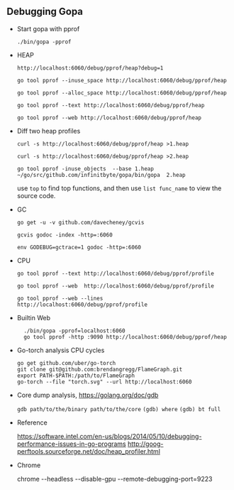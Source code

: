 
## Debugging Gopa

* Start gopa with pprof

    `./bin/gopa -pprof`
    
    
* HEAP

    `http://localhost:6060/debug/pprof/heap?debug=1`

    `go tool pprof --inuse_space http://localhost:6060/debug/pprof/heap`

    `go tool pprof --alloc_space http://localhost:6060/debug/pprof/heap`

    `go tool pprof --text http://localhost:6060/debug/pprof/heap`

    `go tool pprof --web http://localhost:6060/debug/pprof/heap`


* Diff two heap profiles

    `curl -s http://localhost:6060/debug/pprof/heap >1.heap`
    
    `curl -s http://localhost:6060/debug/pprof/heap >2.heap`
    
    `go tool pprof -inuse_objects  --base 1.heap ~/go/src/github.com/infinitbyte/gopa/bin/gopa  2.heap`
    
    use `top` to find top functions, and then use `list func_name` to view the source code.


* GC

    `go get -u -v github.com/davecheney/gcvis`

    `gcvis godoc -index -http=:6060`

    `env GODEBUG=gctrace=1 godoc -http=:6060`

* CPU

    `go tool pprof --text http://localhost:6060/debug/pprof/profile`

    `go tool pprof --web  http://localhost:6060/debug/pprof/profile`

    `go tool pprof --web --lines  http://localhost:6060/debug/pprof/profile`

* Builtin Web

  ```
    ./bin/gopa -pprof=localhost:6060
    go tool pprof -http :9090 http://localhost:6060/debug/pprof/heap
   ```

* Go-torch analysis CPU cycles

    ```
    go get github.com/uber/go-torch
    git clone git@github.com:brendangregg/FlameGraph.git
    export PATH-$PATH:/path/to/FlameGraph
    go-torch --file "torch.svg" --url http://localhost:6060
    ```
    
* Core dump analysis, https://golang.org/doc/gdb

    `gdb path/to/the/binary path/to/the/core`
    `(gdb) where`
    `(gdb) bt full`


* Reference

    https://software.intel.com/en-us/blogs/2014/05/10/debugging-performance-issues-in-go-programs
    http://goog-perftools.sourceforge.net/doc/heap_profiler.html
    

* Chrome

    chrome --headless --disable-gpu --remote-debugging-port=9223
